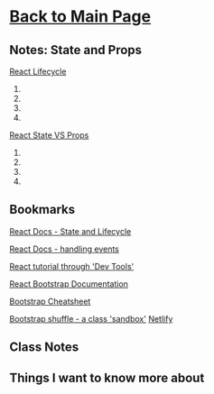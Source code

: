 # [Back to Main Page](https://reecerenninger.github.io/reading-notes/)

## Notes: State and Props

[React Lifecycle](https://medium.com/@joshuablankenshipnola/react-component-lifecycle-events-cb77e670a093)

1.
2.
3.
4.

[React State VS Props](https://www.youtube.com/watch?v=IYvD9oBCuJI)

1.
2.
3.
4.

## Bookmarks

[React Docs - State and Lifecycle](https://reactjs.org/docs/state-and-lifecycle.html)

[React Docs - handling events](https://reactjs.org/docs/handling-events.html)

[React tutorial through 'Dev Tools'](https://reactjs.org/tutorial/tutorial.html)

[React Bootstrap Documentation](https://react-bootstrap.github.io/)

[Bootstrap Cheatsheet](https://getbootstrap.com/docs/5.0/examples/cheatsheet/)

[Bootstrap shuffle - a class 'sandbox'](https://bootstrapshuffle.com/classes)
[Netlify](https://www.netlify.com/)

## Class Notes

## Things I want to know more about
